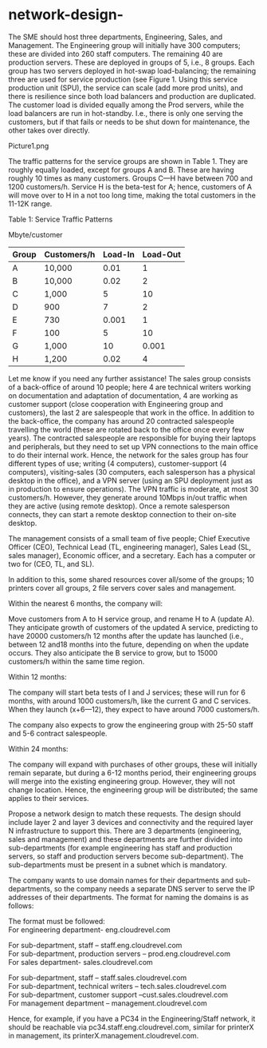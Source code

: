# network-design-
The SME should host three departments, Engineering, Sales, and Management. The Engineering group will initially have 300 computers; these are divided into 260 staff computers. The remaining 40 are production servers. These are deployed in groups of 5, i.e., 8 groups. Each group has two servers deployed in hot-swap load-balancing; the remaining three are used for service production (see Figure 1. Using this service production unit (SPU), the service can scale (add more prod units), and there is resilience since both load balancers and production are duplicated. The customer load is divided equally among the Prod servers, while the load balancers are run in hot-standby. I.e., there is only one serving the customers, but if that fails or needs to be shut down for maintenance, the other takes over directly.   

Picture1.png

 

 

The traffic patterns for the service groups are shown in Table 1. They are roughly equally loaded, except for groups A and B. These are having roughly 10 times as many customers. Groups C—H have between 700 and 1200 customers/h. Service H is the beta-test for A; hence, customers of A will move over to H in a not too long time, making the total customers in the 11-12K range. 

 

  Table 1: Service Traffic Patterns 

 

 

Mbyte/customer 


| Group | Customers/h | Load-In | Load-Out |
|-------|--------------|---------|----------|
| A     | 10,000       | 0.01    | 1        |
| B     | 10,000       | 0.02    | 2        |
| C     | 1,000        | 5       | 10       |
| D     | 900          | 7       | 2        |
| E     | 730          | 0.001   | 1        |
| F     | 100          | 5       | 10       |
| G     | 1,000        | 10      | 0.001    |
| H     | 1,200        | 0.02    | 4        |

Let me know if you need any further assistance!
 The sales group consists of a back-office of around 10 people; here 4 are technical writers working on documentation and adaptation of documentation, 4 are working as customer support (close cooperation with Engineering group and customers), the last 2 are salespeople that work in the office. In addition to the back-office, the company has around 20 contracted salespeople travelling the world (these are rotated back to the office once every few years). The contracted salespeople are responsible for buying their laptops and peripherals, but they need to set up VPN connections to the main office to do their internal work. Hence, the network for the sales group has four different types of use; writing (4 computers), customer-support (4 computers), visiting-sales (30 computers, each salesperson has a physical desktop in the office), and a VPN server (using an SPU deployment just as in production to ensure operations). The VPN traffic is moderate, at most 30 customers/h. However, they generate around 10Mbps in/out traffic when they are active (using remote desktop). Once a remote salesperson connects, they can start a remote desktop connection to their on-site desktop.  

   

The management consists of a small team of five people; Chief Executive Officer (CEO), Technical Lead (TL, engineering manager), Sales Lead (SL, sales manager), Economic officer, and a secretary. Each has a computer or two for (CEO, TL, and SL).  

   

In addition to this, some shared resources cover all/some of the groups; 10 printers cover all groups, 2 file servers cover sales and management.  

   

Within the nearest 6 months, the company will:  

Move customers from A to H service group, and rename H to A (update A). They anticipate growth of customers of the updated A service, predicting to have 20000 customers/h 12 months after the update has launched (i.e., between 12 and18 months into the future, depending on when the update occurs. They also anticipate the B service to grow, but to 15000 customers/h within the same time region.  

   

Within 12 months:  

The company will start beta tests of I and J services; these will run for 6 months, with around 1000 customers/h, like the current G and C services. When they launch (x+6—12), they expect to have around 7000 customers/h.  

The company also expects to grow the engineering group with 25-50 staff and 5-6 contract salespeople.  

   

Within 24 months:  

The company will expand with purchases of other groups, these will initially remain separate, but during a 6-12 months period, their engineering groups will merge into the existing engineering group. However, they will not change location. Hence, the engineering group will be distributed; the same applies to their services.  

   

  

Propose a network design to match these requests. The design should include layer 2 and layer 3 devices and connectivity and the required layer N infrastructure to support this. There are 3 departments (engineering, sales and management) and these departments are further divided into sub-departments (for example engineering has staff and production servers, so staff and production servers become sub-department). The sub-departments must be present in a subnet which is mandatory.  

The company wants to use domain names for their departments and sub-departments, so the company needs a separate DNS server to serve the IP addresses of their departments. The format for naming the domains is as follows: 

The format must be followed:  
For engineering department- eng.cloudrevel.com  

For sub-department, staff – staff.eng.cloudrevel.com  
For sub-department, production servers – prod.eng.cloudrevel.com  
For sales department- sales.cloudrevel.com  

For sub-department, staff – staff.sales.cloudrevel.com  
For sub-department, technical writers – tech.sales.cloudrevel.com  
For sub-department, customer support –cust.sales.cloudrevel.com  
For management department – management.cloudrevel.com    

Hence, for example, if you have a PC34 in the Engineering/Staff network, it should be reachable via pc34.staff.eng.cloudrevel.com, similar for printerX in management, its printerX.management.cloudrevel.com.   

 
